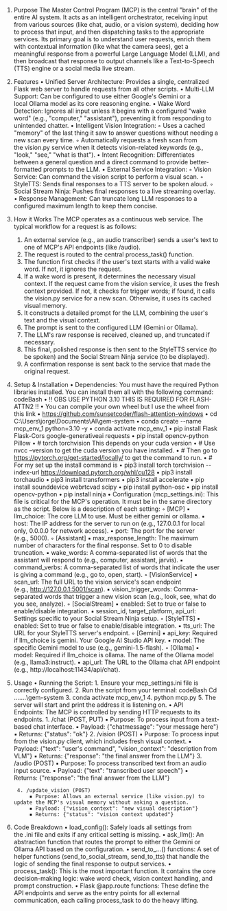 1. Purpose
The Master Control Program (MCP) is the central "brain" of the entire AI system. It acts as an intelligent orchestrator, receiving input from various sources (like chat, audio, or a vision system), deciding how to process that input, and then dispatching tasks to the appropriate services.
Its primary goal is to understand user requests, enrich them with contextual information (like what the camera sees), get a meaningful response from a powerful Large Language Model (LLM), and then broadcast that response to output channels like a Text-to-Speech (TTS) engine or a social media live stream.
2. Features
    • Unified Server Architecture: Provides a single, centralized Flask web server to handle requests from all other scripts.
    • Multi-LLM Support: Can be configured to use either Google's Gemini or a local Ollama model as its core reasoning engine.
    • Wake Word Detection: Ignores all input unless it begins with a configured "wake word" (e.g., "computer," "assistant"), preventing it from responding to unintended chatter.
    • Intelligent Vision Integration:
        ◦ Uses a cached "memory" of the last thing it saw to answer questions without needing a new scan every time.
        ◦ Automatically requests a fresh scan from the vision.py service when it detects vision-related keywords (e.g., "look," "see," "what is that").
    • Intent Recognition: Differentiates between a general question and a direct command to provide better-formatted prompts to the LLM.
    • External Service Integration:
        ◦ Vision Service: Can command the vision script to perform a visual scan.
        ◦ StyleTTS: Sends final responses to a TTS server to be spoken aloud.
        ◦ Social Stream Ninja: Pushes final responses to a live streaming overlay.
    • Response Management: Can truncate long LLM responses to a configured maximum length to keep them concise.
3. How it Works
The MCP operates as a continuous web service. The typical workflow for a request is as follows:
    1. An external service (e.g., an audio transcriber) sends a user's text to one of MCP's API endpoints (like /audio).
    2. The request is routed to the central process_task() function.
    3. The function first checks if the user's text starts with a valid wake word. If not, it ignores the request.
    4. If a wake word is present, it determines the necessary visual context. If the request came from the vision service, it uses the fresh context provided. If not, it checks for trigger words; if found, it calls the vision.py service for a new scan. Otherwise, it uses its cached visual memory.
    5. It constructs a detailed prompt for the LLM, combining the user's text and the visual context.
    6. The prompt is sent to the configured LLM (Gemini or Ollama).
    7. The LLM's raw response is received, cleaned up, and truncated if necessary.
    8. This final, polished response is then sent to the StyleTTS service (to be spoken) and the Social Stream Ninja service (to be displayed).
    9. A confirmation response is sent back to the service that made the original request.
4. Setup & Installation
    • Dependencies: You must have the required Python libraries installed. You can install them all with the following command:
      codeBash
    • !! OBS USE PYTHON 3.10 THIS IS REQUIRED FOR FLASH-ATTN2 !!
    • You can compile your own wheel but I use the wheel from this link
    • https://github.com/sunsetcoder/flash-attention-windows
    • cd C:\Users\jorge\Documents\AI\gem-system
    • conda create --name mcp_env_1 python=3.10 -y
    • conda activate mcp_env_1
    • pip install Flask Flask-Cors google-generativeai requests 
    • pip install opencv-python Pillow 
    • # torch torchvision This depends on your cuda version 
    • # Use nvcc –version to get the cuda version you have installed.
    • # Then go to https://pytorch.org/get-started/locally/ to get the command to run.
    • # For my set up the install command is
    • pip3 install torch torchvision --index-url https://download.pytorch.org/whl/cu128
    • pip3 install  torchaudio
    • pip3  install transformers
    • pip3  install accelerate
    • pip install sounddevice webrtcvad scipy 
    • pip install python-osc
    • pip install opencv-python
    • pip install ninja 
    • Configuration (mcp_settings.ini): This file is critical for the MCP's operation. It must be in the same directory as the script. Below is a description of each setting:
        ◦ [MCP]
            ▪ llm_choice: The core LLM to use. Must be either gemini or ollama.
            ▪ host: The IP address for the server to run on (e.g., 127.0.0.1 for local only, 0.0.0.0 for network access).
            ▪ port: The port for the server (e.g., 5000).
        ◦ [Assistant]
            ▪ max_response_length: The maximum number of characters for the final response. Set to 0 to disable truncation.
            ▪ wake_words: A comma-separated list of words that the assistant will respond to (e.g., computer, assistant, jarvis).
            ▪ command_verbs: A comma-separated list of words that indicate the user is giving a command (e.g., go to, open, start).
        ◦ [VisionService]
            ▪ scan_url: The full URL to the vision service's scan endpoint (e.g., http://127.0.0.1:5001/scan).
            ▪ vision_trigger_words: Comma-separated words that trigger a new vision scan (e.g., look, see, what do you see, analyze).
        ◦ [SocialStream]
            ▪ enabled: Set to true or false to enable/disable integration.
            ▪ session_id, target_platform, api_url: Settings specific to your Social Stream Ninja setup.
        ◦ [StyleTTS]
            ▪ enabled: Set to true or false to enable/disable integration.
            ▪ tts_url: The URL for your StyleTTS server's endpoint.
        ◦ [Gemini]
            ▪ api_key: Required if llm_choice is gemini. Your Google AI Studio API key.
            ▪ model: The specific Gemini model to use (e.g., gemini-1.5-flash).
        ◦ [Ollama]
            ▪ model: Required if llm_choice is ollama. The name of the Ollama model (e.g., llama3:instruct).
            ▪ api_url: The URL to the Ollama chat API endpoint (e.g., http://localhost:11434/api/chat).
5. Usage
    • Running the Script:
        1. Ensure your mcp_settings.ini file is correctly configured.
        2. Run the script from your terminal:
           codeBash
           Cd …….\gem-system
        3. conda activate mcp_env_1
        4. python mcp.py
        5. The server will start and print the address it is listening on.
    • API Endpoints: The MCP is controlled by sending HTTP requests to its endpoints.
        1. /chat (POST, PUT)
            ▪ Purpose: To process input from a text-based chat interface.
            ▪ Payload: {"chatmessage": "your message here"}
            ▪ Returns: {"status": "ok"}
        2. /vision (POST)
            ▪ Purpose: To process input from the vision.py client, which includes fresh visual context.
            ▪ Payload: {"text": "user's command", "vision_context": "description from VLM"}
            ▪ Returns: {"response": "the final answer from the LLM"}
        3. /audio (POST)
            ▪ Purpose: To process transcribed text from an audio input source.
            ▪ Payload: {"text": "transcribed user speech"}
            ▪ Returns: {"response": "the final answer from the LLM"}

        4. /update_vision (POST)
            ▪ Purpose: Allows an external service (like vision.py) to update the MCP's visual memory without asking a question.
            ▪ Payload: {"vision_context": "new visual description"}
            ▪ Returns: {"status": "vision context updated"}
6. Code Breakdown
    • load_config(): Safely loads all settings from the .ini file and exits if any critical setting is missing.
    • ask_llm(): An abstraction function that routes the prompt to either the Gemini or Ollama API based on the configuration.
    • send_to_...() functions: A set of helper functions (send_to_social_stream, send_to_tts) that handle the logic of sending the final response to output services.
    • process_task(): This is the most important function. It contains the core decision-making logic: wake word check, vision context handling, and prompt construction.
    • Flask @app.route functions: These define the API endpoints and serve as the entry points for all external communication, each calling process_task to do the heavy lifting.
